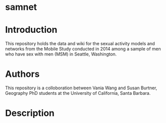 # samnet

# Introduction
This repository holds the data and wiki for the sexual activity models and networks from the Mobile Study conducted in 2014 among a sample of men who have sex with men (MSM) in Seattle, Washington.

# Authors
This repository is a colloboration between Vania Wang and Susan Burtner, Geography PhD students at the University of California, Santa Barbara.

# Description
